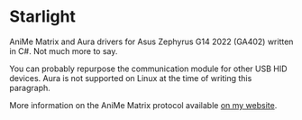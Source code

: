 # Starlight

AniMe Matrix and Aura drivers for Asus Zephyrus G14 2022 (GA402) written in C#. Not much more to say.  

You can probably repurpose the communication module for other USB HID devices. 
Aura is not supported on Linux at the time of writing this paragraph.

More information on the AniMe Matrix protocol available [on my website](https://vddcore.eu/anime-matrix-ga402r).
